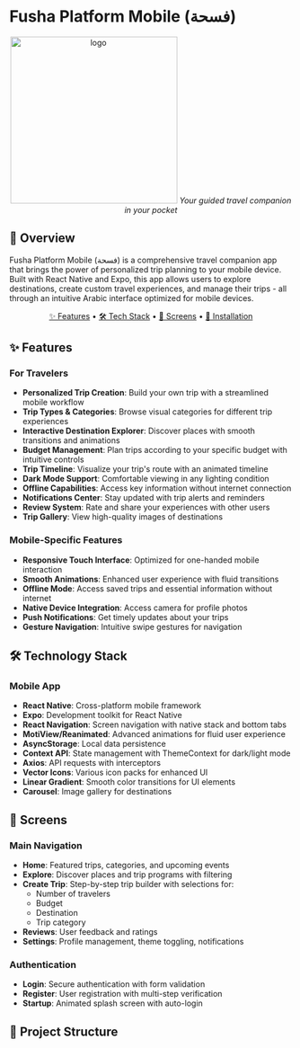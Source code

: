 # Fusha Platform Mobile (فسحة)

<p align="center">
  <img width="297" alt="logo" src="https://github.com/user-attachments/assets/ef6b9564-6dcc-45fd-9e53-0cdccfdbbeb4" />
  <em>Your guided travel companion in your pocket</em>
</p>

## 🌟 Overview

Fusha Platform Mobile (فسحة) is a comprehensive travel companion app that brings the power of personalized trip planning to your mobile device. Built with React Native and Expo, this app allows users to explore destinations, create custom travel experiences, and manage their trips - all through an intuitive Arabic interface optimized for mobile devices.

<p align="center">
  <a href="#features">✨ Features</a> •
  <a href="#technical-stack">🛠️ Tech Stack</a> •
  <a href="#screens">📱 Screens</a> •
  <a href="#installation">🚀 Installation</a>
</p>

## ✨ Features

### For Travelers
- **Personalized Trip Creation**: Build your own trip with a streamlined mobile workflow
- **Trip Types & Categories**: Browse visual categories for different trip experiences
- **Interactive Destination Explorer**: Discover places with smooth transitions and animations
- **Budget Management**: Plan trips according to your specific budget with intuitive controls
- **Trip Timeline**: Visualize your trip's route with an animated timeline
- **Dark Mode Support**: Comfortable viewing in any lighting condition
- **Offline Capabilities**: Access key information without internet connection
- **Notifications Center**: Stay updated with trip alerts and reminders
- **Review System**: Rate and share your experiences with other users
- **Trip Gallery**: View high-quality images of destinations

### Mobile-Specific Features
- **Responsive Touch Interface**: Optimized for one-handed mobile interaction
- **Smooth Animations**: Enhanced user experience with fluid transitions
- **Offline Mode**: Access saved trips and essential information without internet
- **Native Device Integration**: Access camera for profile photos
- **Push Notifications**: Get timely updates about your trips
- **Gesture Navigation**: Intuitive swipe gestures for navigation

## 🛠️ Technology Stack

### Mobile App
- **React Native**: Cross-platform mobile framework
- **Expo**: Development toolkit for React Native
- **React Navigation**: Screen navigation with native stack and bottom tabs
- **MotiView/Reanimated**: Advanced animations for fluid user experience
- **AsyncStorage**: Local data persistence
- **Context API**: State management with ThemeContext for dark/light mode
- **Axios**: API requests with interceptors
- **Vector Icons**: Various icon packs for enhanced UI
- **Linear Gradient**: Smooth color transitions for UI elements
- **Carousel**: Image gallery for destinations

## 📱 Screens

### Main Navigation
- **Home**: Featured trips, categories, and upcoming events
- **Explore**: Discover places and trip programs with filtering
- **Create Trip**: Step-by-step trip builder with selections for:
  - Number of travelers
  - Budget
  - Destination
  - Trip category
- **Reviews**: User feedback and ratings
- **Settings**: Profile management, theme toggling, notifications

### Authentication
- **Login**: Secure authentication with form validation
- **Register**: User registration with multi-step verification
- **Startup**: Animated splash screen with auto-login

## 📂 Project Structure

